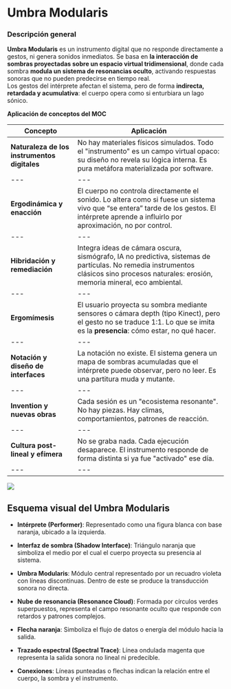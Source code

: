 #  Umbra Modularis

### **Descripción general**

**Umbra Modularis** es un instrumento digital que no responde directamente a gestos, ni genera sonidos inmediatos. Se basa en **la interacción de sombras proyectadas sobre un espacio virtual tridimensional**, donde cada sombra **modula un sistema de resonancias oculto**, activando respuestas sonoras que no pueden predecirse en tiempo real.  
Los gestos del intérprete afectan el sistema, pero de forma **indirecta, retardada y acumulativa**: el cuerpo opera como si enturbiara un lago sónico.

**Aplicación de conceptos del MOC**

|**Concepto**|**Aplicación**|
|---|---|
|**Naturaleza de los instrumentos digitales**|No hay materiales físicos simulados. Todo el "instrumento" es un campo virtual opaco: su diseño no revela su lógica interna. Es pura metáfora materializada por software.|
|---|---|
|**Ergodinámica y enacción**|El cuerpo no controla directamente el sonido. Lo altera como si fuese un sistema vivo que “se entera” tarde de los gestos. El intérprete aprende a influirlo por aproximación, no por control.|
|---|---|
|**Hibridación y remediación**|Integra ideas de cámara oscura, sismógrafo, IA no predictiva, sistemas de partículas. No remedia instrumentos clásicos sino procesos naturales: erosión, memoria mineral, eco ambiental.|
|---|---|
|**Ergomímesis**|El usuario proyecta su sombra mediante sensores o cámara depth (tipo Kinect), pero el gesto no se traduce 1:1. Lo que se imita es la **presencia**: cómo estar, no qué hacer.|
|---|---|
|**Notación y diseño de interfaces**|La notación no existe. El sistema genera un mapa de sombras acumuladas que el intérprete puede observar, pero no leer. Es una partitura muda y mutante.|
|---|---|
|**Invention y nuevas obras**|Cada sesión es un "ecosistema resonante". No hay piezas. Hay climas, comportamientos, patrones de reacción.|
|---|---|
|**Cultura post-lineal y efímera**|No se graba nada. Cada ejecución desaparece. El instrumento responde de forma distinta si ya fue "activado" ese día.|
|---|---|

![](https://i.imgur.com/WhUUQhg.png)


## **Esquema visual del Umbra Modularis**

- **Intérprete (Performer)**: Representado como una figura blanca con base naranja, ubicado a la izquierda.  
    
- **Interfaz de sombra (Shadow Interface)**: Triángulo naranja que simboliza el medio por el cual el cuerpo proyecta su presencia al sistema.  
    
- **Umbra Modularis**: Módulo central representado por un recuadro violeta con líneas discontinuas. Dentro de este se produce la transducción sonora no directa.  
    
- **Nube de resonancia (Resonance Cloud)**: Formada por círculos verdes superpuestos, representa el campo resonante oculto que responde con retardos y patrones complejos.  
    
- **Flecha naranja**: Simboliza el flujo de datos o energía del módulo hacia la salida.  
    
- **Trazado espectral (Spectral Trace)**: Línea ondulada magenta que representa la salida sonora no lineal ni predecible.  
    
- **Conexiones**: Líneas punteadas o flechas indican la relación entre el cuerpo, la sombra y el instrumento.